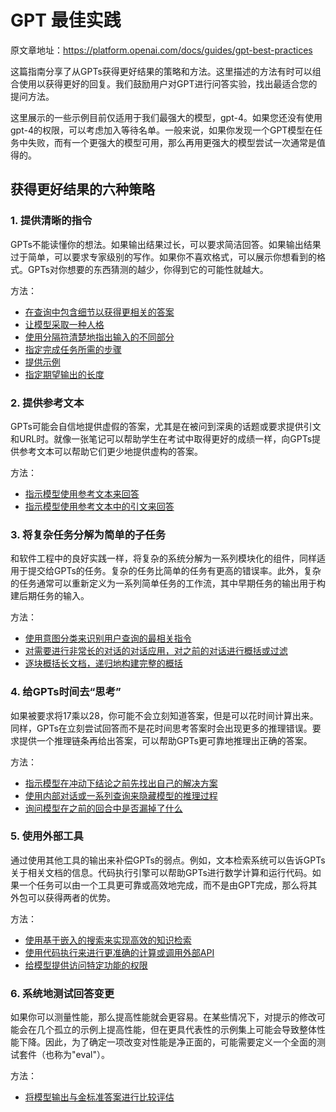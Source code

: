 # GPT 最佳实践 

原文章地址：<https://platform.openai.com/docs/guides/gpt-best-practices>


这篇指南分享了从GPTs获得更好结果的策略和方法。这里描述的方法有时可以组合使用以获得更好的回复。我们鼓励用户对GPT进行问答实验，找出最适合您的提问方法。

这里展示的一些示例目前仅适用于我们最强大的模型，gpt-4。如果您还没有使用gpt-4的权限，可以考虑加入等待名单。一般来说，如果你发现一个GPT模型在任务中失败，而有一个更强大的模型可用，那么再用更强大的模型尝试一次通常是值得的。

## 获得更好结果的六种策略

### 1. 提供清晰的指令

GPTs不能读懂你的想法。如果输出结果过长，可以要求简洁回答。如果输出结果过于简单，可以要求专家级别的写作。如果你不喜欢格式，可以展示你想看到的格式。GPTs对你想要的东西猜测的越少，你得到它的可能性就越大。

方法：

+ [在查询中包含细节以获得更相关的答案](https://platform.openai.com/docs/guides/gpt-best-practices/tactic-include-details-in-your-query-to-get-more-relevant-answers)
+ [让模型采取一种人格](https://platform.openai.com/docs/guides/gpt-best-practices/tactic-ask-the-model-to-adopt-a-persona)
+ [使用分隔符清楚地指出输入的不同部分](https://platform.openai.com/docs/guides/gpt-best-practices/tactic-use-delimiters-to-clearly-indicate-distinct-parts-of-the-input)
+ [指定完成任务所需的步骤](https://platform.openai.com/docs/guides/gpt-best-practices/tactic-specify-the-steps-required-to-complete-a-task)
+ [提供示例](https://platform.openai.com/docs/guides/gpt-best-practices/tactic-provide-examples)
+ [指定期望输出的长度](https://platform.openai.com/docs/guides/gpt-best-practices/tactic-specify-the-desired-length-of-the-output)

### 2. 提供参考文本

GPTs可能会自信地提供虚假的答案，尤其是在被问到深奥的话题或要求提供引文和URL时。就像一张笔记可以帮助学生在考试中取得更好的成绩一样，向GPTs提供参考文本可以帮助它们更少地提供虚构的答案。

方法：

+ [指示模型使用参考文本来回答](https://platform.openai.com/docs/guides/gpt-best-practices/tactic-instruct-the-model-to-answer-using-a-reference-text)
+ [指示模型使用参考文本中的引文来回答](https://platform.openai.com/docs/guides/gpt-best-practices/tactic-instruct-the-model-to-answer-with-citations-from-a-reference-text)

### 3. 将复杂任务分解为简单的子任务

和软件工程中的良好实践一样，将复杂的系统分解为一系列模块化的组件，同样适用于提交给GPTs的任务。复杂的任务比简单的任务有更高的错误率。此外，复杂的任务通常可以重新定义为一系列简单任务的工作流，其中早期任务的输出用于构建后期任务的输入。

方法：

+ [使用意图分类来识别用户查询的最相关指令](https://platform.openai.com/docs/guides/gpt-best-practices/tactic-use-intent-classification-to-identify-the-most-relevant-instructions-for-a-user-query)
+ [对需要进行非常长的对话的对话应用，对之前的对话进行概括或过滤](https://platform.openai.com/docs/guides/gpt-best-practices/tactic-for-dialogue-applications-that-require-very-long-conversations-summarize-or-filter-previous-dialogue)
+ [逐块概括长文档，递归地构建完整的概括](https://platform.openai.com/docs/guides/gpt-best-practices/tactic-summarize-long-documents-piecewise-and-construct-a-full-summary-recursively)

### 4. 给GPTs时间去“思考”

如果被要求将17乘以28，你可能不会立刻知道答案，但是可以花时间计算出来。同样，GPTs在立刻尝试回答而不是花时间思考答案时会出现更多的推理错误。要求提供一个推理链条再给出答案，可以帮助GPTs更可靠地推理出正确的答案。

方法：

+ [指示模型在冲动下结论之前先找出自己的解决方案](https://platform.openai.com/docs/guides/gpt-best-practices/tactic-instruct-the-model-to-work-out-its-own-solution-before-rushing-to-a-conclusion)
+ [使用内部对话或一系列查询来隐藏模型的推理过程](https://platform.openai.com/docs/guides/gpt-best-practices/tactic-use-inner-monologue-or-a-sequence-of-queries-to-hide-the-model-s-reasoning-process)
+ [询问模型在之前的回合中是否漏掉了什么](https://platform.openai.com/docs/guides/gpt-best-practices/tactic-ask-the-model-if-it-missed-anything-on-previous-passes)

### 5. 使用外部工具

通过使用其他工具的输出来补偿GPTs的弱点。例如，文本检索系统可以告诉GPTs关于相关文档的信息。代码执行引擎可以帮助GPTs进行数学计算和运行代码。如果一个任务可以由一个工具更可靠或高效地完成，而不是由GPT完成，那么将其外包可以获得两者的优势。

方法：

+ [使用基于嵌入的搜索来实现高效的知识检索](https://platform.openai.com/docs/guides/gpt-best-practices/tactic-use-embeddings-based-search-to-implement-efficient-knowledge-retrieval)
+ [使用代码执行来进行更准确的计算或调用外部API](https://platform.openai.com/docs/guides/gpt-best-practices/tactic-use-code-execution-to-perform-more-accurate-calculations-or-call-external-apis)
+ [给模型提供访问特定功能的权限](https://platform.openai.com/docs/guides/gpt-best-practices/tactic-give-the-model-access-to-specific-functions)

### 6. 系统地测试回答变更

如果你可以测量性能，那么提高性能就会更容易。在某些情况下，对提示的修改可能会在几个孤立的示例上提高性能，但在更具代表性的示例集上可能会导致整体性能下降。因此，为了确定一项改变对性能是净正面的，可能需要定义一个全面的测试套件（也称为"eval"）。

方法：

+ [将模型输出与金标准答案进行比较评估](https://platform.openai.com/docs/guides/gpt-best-practices/tactic-evaluate-model-outputs-with-reference-to-gold-standard-answers)